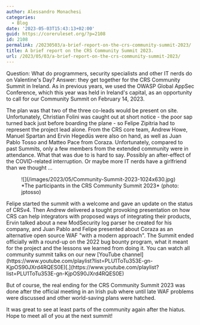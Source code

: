 ```yaml
---
author: Alessandro Monachesi
categories:
  - Blog
date: '2023-05-03T15:43:13+02:00'
guid: https://coreruleset.org/?p=2108
id: 2108
permalink: /20230503/a-brief-report-on-the-crs-community-summit-2023/
title: A brief report on the CRS Community Summit 2023.
url: /2023/05/03/a-brief-report-on-the-crs-community-summit-2023/
---
```



Question: What do programmers, security specialists and other IT nerds do on Valentine's Day? Answer: they get together for the CRS Community Summit in Ireland. As in previous years, we used the OWASP Global AppSec Conference, which this year was held in Ireland's capital, as an opportunity to call for our Community Summit on February 14, 2023.

The plan was that two of the three co-leads would be present on site. Unfortunately, Christian Folini was caught out at short notice - the poor sap turned back just before boarding the plane - so Felipe Zipitria had to represent the project lead alone. From the CRS core team, Andrew Howe, Manuel Spartan and Ervin Hegedüs were also on hand, as well as Juan Pablo Tosso and Matteo Pace from Coraza. Unfortunately, compared to past Summits, only a few members from the extended community were in attendance. What that was due to is hard to say. Possibly an after-effect of the COVID-related interruption. Or maybe more IT nerds have a girlfriend than we thought ...

<figure class="wp-block-image size-large">![](/images/2023/05/Community-Summit-2023-1024x630.jpg)<figcaption class="wp-element-caption">*The participants in the CRS Community Summit 2023* (photo: jptosso)</figcaption></figure>Felipe started the summit with a welcome and gave an update on the status of CRSv4. Then Andrew delivered a tought provoking presentation on how CRS can help integrators with proposed ways of integrating their products, Ervin talked about a new ModSecurity log parser he created for his company, and Juan Pablo and Felipe presented about Coraza as an alternative open source WAF "with a modern approach". The Summit ended officially with a round-up on the 2022 bug bounty program, what it meant for the project and the lessons we learned from doing it. You can watch all community summit talks on our new [YouTube channel](https://www.youtube.com/playlist?list=PLU1ToTu353E-gn-KjpOS90JXrd4RQES0E)[.](https://www.youtube.com/playlist?list=PLU1ToTu353E-gn-KjpOS90JXrd4RQES0E)

But of course, the real ending for the CRS Community Summit 2023 was done after the official meeting in an Irish pub where until late WAF problems were discussed and other world-saving plans were hatched.

It was great to see at least parts of the community again after the hiatus. Hope to meet all of you at the next summit!